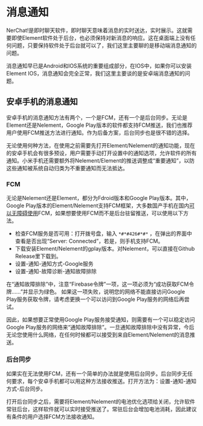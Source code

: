 # 消息通知

NerChat!是即时聊天软件，即时聊天意味着消息的实时送达，实时展示。这就需要即使Element软件处于后台，也必须保持对新消息的响应。这在桌面端上没有任何问题，只要保持软件处于后台就可以了，我们这里主要聊的是移动端消息通知的问题。

消息通知早已是Android和IOS系统的重要组成部分，在IOS中，如果你可以安装Element IOS，消息通知会完全正常，我们这里主要谈的是安卓端消息通知的问题。

## 安卓手机的消息通知

安卓手机的消息通知方法有两个，一个是FCM，还有一个是后台同步。无论是Element还是Nelement，Google Play版本的软件都支持FCM推送，我们也推荐用户使用FCM推送方法进行通知。作为后备方案，后台同步也是很不错的选择。

无论使用何种方法，在使用之前需要先打开Element/Nelement的通知功能，现在的安卓手机会有很多预设，用户需要手动打开设置中的通知选项，允许软件的所有通知。小米手机还需要额外将Nelement/Element的推送调整成“重要通知”，以防这些通知被系统自动归类为不重要通知而无法抵达。

### FCM

无论是Nelement还是Element，都分为Fdroid版本和Google Play版本。其中，Google Play版本的Element/Nelement支持FCM框架，大多数国产手机在国内[可以无障碍使用](https://www.zhihu.com/question/325953773/answer/3465073419)FCM，如果想要使用FCM而不是后台驻留推送，可以使用以下方法。

- 检查FCM服务是否可用：打开拨号盘，输入 `*#*#426#*#*` ，在弹出的界面中查看是否出现“Server: Connected”，若是，则手机支持FCM。
- 下载安装Element/Nelement的gplay版本。对Nelement，可以直接在Github Release里下载到。
- 设置-通知-通知方式-Google服务
- 设置-通知-故障诊断-通知故障排除

在“通知故障排除”中，注意“Firebase令牌”一项，这一项必须为“成功获取FCM令牌……”并显示为绿色。
如果这一项失败，说明您的网络不能直接访问Google Play服务获取令牌，请考虑更换一个可以访问到Google Play服务的网络后再尝试。

因此，如果想要正常使用Google Play服务接受通知，则需要有一个可以稳定访问Google Play服务的网络来“通知故障排除”。一旦通知故障排除中没有异常，今后无论您使用什么网络，在任何时候都可以接受到来自Element/Nelement的消息推送。

### 后台同步

如果实在无法使用FCM，还有一个简单的办法就是使用后台同步。后台同步无任何要求，每个安卓手机都可以用这种方法接收推送。打开方法为：设置-通知-通知方式-后台同步。

打开后台同步之后，需要将Element/Nelement的电池优化选项给关闭，允许软件常驻后台，这样软件就可以实时接受推送了。常驻后台会增加电池消耗，因此建议有条件的用户选择FCM方法接收通知。